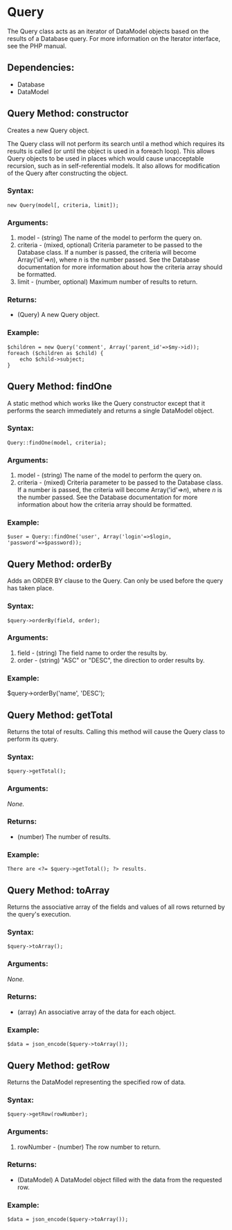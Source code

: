 Query
======================

The Query class acts as an iterator of DataModel objects based on the results of a Database query.  For more information on the Iterator interface, see the PHP manual.

Dependencies:
---------------------------------

- Database
- DataModel

Query Method: constructor
---------------------------------

Creates a new Query object.

The Query class will not perform its search until a method which requires its results is called (or until the object is used in a foreach loop).  This allows Query objects to be used in places which would cause unacceptable recursion, such as in self-referential models.  It also allows for modification of the Query after constructing the object.

### Syntax:

	new Query(model[, criteria, limit]);

### Arguments:

1. model    - (string) The name of the model to perform the query on.
2. criteria - (mixed, optional) Criteria parameter to be passed to the Database class.  If a number is passed, the criteria will become Array('id'=>*n*), where *n* is the number passed.  See the Database documentation for more information about how the criteria array should be formatted.  
3. limit    - (number, optional) Maximum number of results to return.

### Returns:

- (Query) A new Query object.

### Example:

	$children = new Query('comment', Array('parent_id'=>$my->id));
	foreach ($children as $child) {
		echo $child->subject;
	}


Query Method: findOne
---------------------------------

A static method which works like the Query constructor except that it performs the search immediately and returns a single DataModel object.

### Syntax:

	Query::findOne(model, criteria);

### Arguments:

1. model    - (string) The name of the model to perform the query on.
2. criteria - (mixed)  Criteria parameter to be passed to the Database class.  If a number is passed, the criteria will become Array('id'=>*n*), where *n* is the number passed.  See the Database documentation for more information about how the criteria array should be formatted.

### Example:

    $user = Query::findOne('user', Array('login'=>$login, 'password'=>$password));


Query Method: orderBy
---------------------------------

Adds an ORDER BY clause to the Query.  Can only be used before the query has taken place.

### Syntax:

	$query->orderBy(field, order);

### Arguments:

1. field - (string) The field name to order the results by.
2. order - (string) "ASC" or "DESC", the direction to order results by.

### Example:

   $query->orderBy('name', 'DESC');


Query Method: getTotal
---------------------------------

Returns the total of results.  Calling this method will cause the Query class to perform its query.

### Syntax:

	$query->getTotal();

### Arguments:

*None.*

### Returns:

- (number) The number of results.

### Example:

	There are <?= $query->getTotal(); ?> results.


Query Method: toArray
---------------------------------

Returns the associative array of the fields and values of all rows returned by the query's execution.

### Syntax:

	$query->toArray();

### Arguments:

*None.*

### Returns:

- (array) An associative array of the data for each object.

### Example:

	$data = json_encode($query->toArray());

Query Method: getRow
---------------------------------

Returns the DataModel representing the specified row of data.

### Syntax:

	$query->getRow(rowNumber);

### Arguments:

1. rowNumber - (number) The row number to return.

### Returns:

- (DataModel) A DataModel object filled with the data from the requested row.

### Example:

	$data = json_encode($query->toArray());

